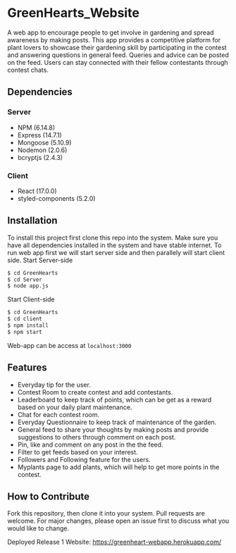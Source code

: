 # GreenHearts_Website
A web app to encourage people to get involve in gardening and spread awareness by making posts. This app provides a competitive platform for plant lovers to showcase their gardening skill by 
participating in the contest and answering questions in general feed. Queries and advice can be posted on the feed. Users can stay connected with their fellow contestants 
through contest chats.

## Dependencies
### Server
- NPM (6.14.8)
- Express (14.7.1)
- Mongoose (5.10.9)
- Nodemon (2.0.6)
- bcryptjs (2.4.3)

### Client
- React (17.0.0)
- styled-components (5.2.0)

## Installation
To install this project first clone this repo into the system. Make sure you have all dependencies installed in the system and have stable internet. To run web app first we will start
server side and then parallely will start client side.
Start Server-side
```sh
$ cd GreenHearts
$ cd Server
$ node app.js
```
Start Client-side
```sh
$ cd GreenHearts
$ cd client
$ npm install
$ npm start
```
Web-app can be access at ```localhost:3000```

## Features
- Everyday tip for the user.
- Contest Room to create contest and add contestants.
- Leaderboard to keep track of points, which can be get as a reward based on your daily plant maintenance.
- Chat for each contest room.
- Everyday Questionnaire to keep track of maintenance of the garden.
- General feed to share your thoughts by making posts and provide suggestions to others through comment on each post.
- Pin, like and comment on any post in the the feed.
- Filter to get feeds based on your interest.
- Followers and Following feature for the users.
- Myplants page to add plants, which will help to get more points in the contest.

## How to Contribute
Fork this repository, then clone it into your system.
Pull requests are welcome. For major changes, please open an issue first to discuss what you would like to change.

Deployed Release 1 Website: https://greenheart-webapp.herokuapp.com/

